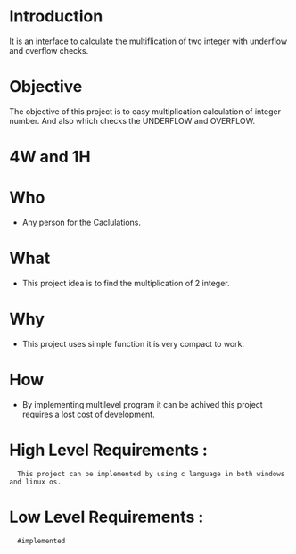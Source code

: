# Introduction

It is an interface to calculate the multiflication of two integer with underflow and overflow checks. 

# Objective 

The objective of this project is to easy multiplication calculation of integer number. And also which checks the UNDERFLOW and OVERFLOW.

# 4W and 1H
  
  # Who
  - Any person for the Caclulations.
  # What
  - This project idea is to find the multiplication of 2 integer.
  # Why
  - This project uses simple function it is very compact to work.
  # How
  - By implementing multilevel program it can be achived this project requires a lost cost of development.
  
  
# High Level Requirements : 
      This project can be implemented by using c language in both windows and linux os. 
      
# Low Level Requirements :
      #implemented  

